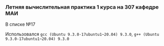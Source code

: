 ### Летняя вычислительная практика 1 курса на 307 кафедре МАИ

В списке №17

Использовался `gcc (Ubuntu 9.3.0-17ubuntu1~20.04) 9.3.0`, `g++ (Ubuntu 9.3.0-17ubuntu1~20.04) 9.3.0
`
